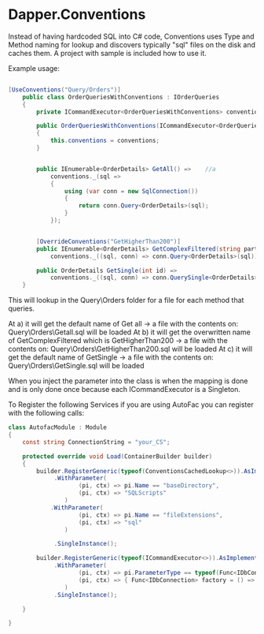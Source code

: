 # Dapper.Conventions
Instead of having hardcoded SQL into C# code, Conventions uses Type and Method naming for lookup and discovers typically "sql" files on the disk and caches them. A project with sample is included how to use it.


Example usage:

```csharp

[UseConventions("Query/Orders")]
    public class OrderQueriesWithConventions : IOrderQueries
    {
        private ICommandExecutor<OrderQueriesWithConventions> conventions;

        public OrderQueriesWithConventions(ICommandExecutor<OrderQueriesWithConventions> conventions)
        {
            this.conventions = conventions;
        }


        public IEnumerable<OrderDetails> GetAll() =>    //a
            conventions._(sql =>
            {
                using (var conn = new SqlConnection())
                {
                    return conn.Query<OrderDetails>(sql);
                }
            }); 


        [OverrideConventions("GetHigherThan200")]
        public IEnumerable<OrderDetails> GetComplexFiltered(string partOfDetails) => //b
            conventions._((sql, conn) => conn.Query<OrderDetails>(sql));

        public OrderDetails GetSingle(int id) => 
            conventions._((sql, conn) => conn.QuerySingle<OrderDetails>(sql, new { Id = id })); //c
    }
```

This will lookup in the Query\Orders folder for a file for each method that queries. 

At a) it will get the default name of Get all -> a file with the contents on: Query\Orders\Getall.sql will be loaded
At b) it will get the overwritten name of GetComplexFiltered which is GetHigherThan200 -> a file with the contents on: Query\Orders\GetHigherThan200.sql will be loaded
At c) it will get the default name of GetSingle -> a file with the contents on: Query\Orders\GetSingle.sql will be loaded

When you inject the parameter into the class is when the mapping is done and is only done once because each ICommandExecutor<T> is a Singleton.


To Register the following Services if you are using AutoFac you can register with the following calls:

```csharp
class AutofacModule : Module
{
    const string ConnectionString = "your_CS";

    protected override void Load(ContainerBuilder builder)
    {
        builder.RegisterGeneric(typeof(ConventionsCachedLookup<>)).AsImplementedInterfaces()
             .WithParameter(
                    (pi, ctx) => pi.Name == "baseDirectory",
                    (pi, ctx) => "SQLScripts"
                ) 
            .WithParameter(
                    (pi, ctx) => pi.Name == "fileExtensions",
                    (pi, ctx) => "sql"
                )

             .SingleInstance();

        builder.RegisterGeneric(typeof(ICommandExecutor<>)).AsImplementedInterfaces()
             .WithParameter(
                    (pi, ctx) => pi.ParameterType == typeof(Func<IDbConnection>),
                    (pi, ctx) => { Func<IDbConnection> factory = () => new SqlConnection(ConnectionString); return factory; }
                )
             .SingleInstance();

    }

}

```
